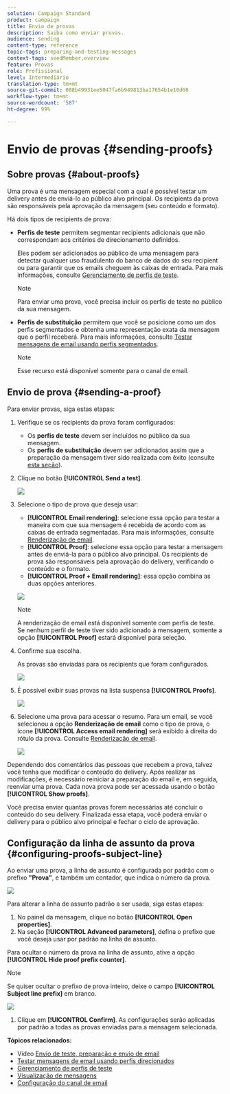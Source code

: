 ```yaml
---
solution: Campaign Standard
product: campaign
title: Envio de provas
description: Saiba como enviar provas.
audience: sending
content-type: reference
topic-tags: preparing-and-testing-messages
context-tags: seedMember,overview
feature: Provas
role: Profissional
level: Intermediário
translation-type: tm+mt
source-git-commit: 088b49931ee5047fa6b949813ba17654b1e10d60
workflow-type: tm+mt
source-wordcount: '587'
ht-degree: 99%

---
```



# Envio de provas {#sending-proofs}

## Sobre provas {#about-proofs}

Uma prova é uma mensagem especial com a qual é possível testar um delivery antes de enviá-lo ao público alvo principal. Os recipients da prova são responsáveis pela aprovação da mensagem (seu conteúdo e formato).

Há dois tipos de recipients de prova:

* **Perfis de teste** permitem segmentar recipients adicionais que não correspondam aos critérios de direcionamento definidos.

   Eles podem ser adicionados ao público de uma mensagem para detectar qualquer uso fraudulento do banco de dados do seu recipient ou para garantir que os emails cheguem às caixas de entrada. Para mais informações, consulte [Gerenciamento de perfis de teste](../../audiences/using/managing-test-profiles.md).

   >[!NOTE]
   >
   >Para enviar uma prova, você precisa incluir os perfis de teste no público da sua mensagem.

* **Perfis de substituição** permitem que você se posicione como um dos perfis segmentados e obtenha uma representação exata da mensagem que o perfil receberá. Para mais informações, consulte [Testar mensagens de email usando perfis segmentados](../../sending/using/testing-messages-using-target.md).

   >[!NOTE]
   >
   >Esse recurso está disponível somente para o canal de email.

## Envio de prova {#sending-a-proof}

Para enviar provas, siga estas etapas:

1. Verifique se os recipients da prova foram configurados:
   * Os **perfis de teste** devem ser incluídos no público da sua mensagem.
   * Os **perfis de substituição** devem ser adicionados assim que a preparação da mensagem tiver sido realizada com êxito (consulte [esta seção](../../sending/using/testing-messages-using-target.md)).

1. Clique no botão **[!UICONTROL Send a test]**.

   ![](assets/bat_select.png)

1. Selecione o tipo de prova que deseja usar:

   * **[!UICONTROL Email rendering]**: selecione essa opção para testar a maneira com que sua mensagem é recebida de acordo com as caixas de entrada segmentadas. Para mais informações, consulte [Renderização de email](../../sending/using/email-rendering.md).
   * **[!UICONTROL Proof]**: selecione essa opção para testar a mensagem antes de enviá-la para o público alvo principal. Os recipients de prova são responsáveis pela aprovação do delivery, verificando o conteúdo e o formato.
   * **[!UICONTROL Proof + Email rendering]**: essa opção combina as duas opções anteriores.

   ![](assets/bat_select1.png)

   >[!NOTE]
   >
   >A renderização de email está disponível somente com perfis de teste. Se nenhum perfil de teste tiver sido adicionado à mensagem, somente a opção **[!UICONTROL Proof]** estará disponível para seleção.

1. Confirme sua escolha.

   As provas são enviadas para os recipients que foram configurados.

   ![](assets/bat_select2.png)

1. É possível exibir suas provas na lista suspensa **[!UICONTROL Proofs]**.

   ![](assets/bat_view.png)

1. Selecione uma prova para acessar o resumo. Para um email, se você selecionou a opção **Renderização de email** como o tipo de prova, o ícone **[!UICONTROL Access email rendering]** será exibido à direita do rótulo da prova. Consulte [Renderização de email](../../sending/using/email-rendering.md).

   ![](assets/bat_view2.png)

Dependendo dos comentários das pessoas que recebem a prova, talvez você tenha que modificar o conteúdo do delivery. Após realizar as modificações, é necessário reiniciar a preparação do email e, em seguida, reenviar uma prova. Cada nova prova pode ser acessada usando o botão **[!UICONTROL Show proofs]**.

Você precisa enviar quantas provas forem necessárias até concluir o conteúdo do seu delivery. Finalizada essa etapa, você poderá enviar o delivery para o público alvo principal e fechar o ciclo de aprovação.

## Configuração da linha de assunto da prova {#configuring-proofs-subject-line}

Ao enviar uma prova, a linha de assunto é configurada por padrão com o prefixo **&quot;Prova&quot;**, e também um contador, que indica o número da prova.

![](assets/proof-prefix.png)

Para alterar a linha de assunto padrão a ser usada, siga estas etapas:

1. No painel da mensagem, clique no botão **[!UICONTROL Open properties]**.
1. Na seção **[!UICONTROL Advanced parameters]**, defina o prefixo que você deseja usar por padrão na linha de assunto.

Para ocultar o número da prova na linha de assunto, ative a opção **[!UICONTROL Hide proof prefix counter]**.

>[!NOTE]
>
>Se quiser ocultar o prefixo de prova inteiro, deixe o campo **[!UICONTROL Subject line prefix]** em branco.

![](assets/proof-prefix-configuration.png)

1. Clique em **[!UICONTROL Confirm]**. As configurações serão aplicadas por padrão a todas as provas enviadas para a mensagem selecionada.

**Tópicos relacionados:**

* Vídeo [Envio de teste, preparação e envio de email](../../sending/using/get-started-sending-messages.md#video)
* [Testar mensagens de email usando perfis direcionados](../../sending/using/testing-messages-using-target.md)
* [Gerenciamento de perfis de teste](../../audiences/using/managing-test-profiles.md)
* [Visualização de mensagens](../../sending/using/previewing-messages.md)
* [Configuração do canal de email](../../administration/using/configuring-email-channel.md)

